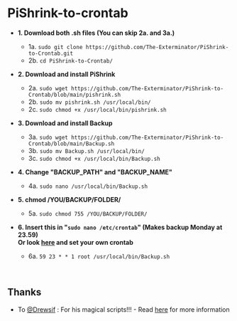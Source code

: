 # PiShrink-to-crontab

- **1. Download both .sh files (You can skip 2a. and 3a.)** <br>
  - 1a. ``` sudo git clone https://github.com/The-Exterminator/PiShrink-to-Crontab.git ``` <br>
  - 2b. ``` cd PiShrink-to-Crontab/ ``` <br>

- **2. Download and install PiShrink** <br>
  - 2a. ``` sudo wget https://github.com/The-Exterminator/PiShrink-to-Crontab/blob/main/pishrink.sh ``` <br>
  - 2b. ``` sudo mv pishrink.sh /usr/local/bin/ ``` <br>
  - 2c. ``` sudo chmod +x /usr/local/bin/pishrink.sh ``` <br>

- **3. Download and install Backup** <br>
  - 3a. ``` sudo wget https://github.com/The-Exterminator/PiShrink-to-Crontab/blob/main/Backup.sh ``` <br>
  - 3b. ``` sudo mv Backup.sh /usr/local/bin/ ``` <br>
  - 3c. ``` sudo chmod +x /usr/local/bin/Backup.sh ``` <br>

- **4. Change "BACKUP_PATH" and "BACKUP_NAME"** <br>
  - 4a. ``` sudo nano /usr/local/bin/Backup.sh ``` <br>

- **5. chmod /YOU/BACKUP/FOLDER/** <br>
  - 5a. ``` sudo chmod 755 /YOU/BACKUP/FOLDER/ ``` <br>

- **6. Insert this in "``` sudo nano /etc/crontab ```" (Makes backup Monday at 23.59)** <br>
  **Or look <a href="https://crontab.guru" target="_blank">here</a> and set your own crontab** <br>
  - 6a. ``` 59 23 * * 1 root /usr/local/bin/Backup.sh ``` <br>

<br>
<h2> Thanks </h2>
<ul><li><p>To <a href="https://github.com/Drewsif/PiShrink" target="_blank">@Drewsif</a> : For his magical scripts!!! - 
           Read <a href="https://github.com/Drewsif/PiShrink#usage" target="_blank">here</a> for more information</p></li></ul>
